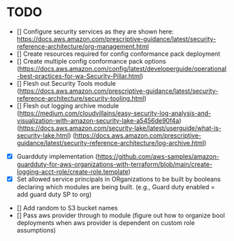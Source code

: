 # TODO
- [] Configure security services as they are shown here: https://docs.aws.amazon.com/prescriptive-guidance/latest/security-reference-architecture/org-management.html
- [] Create resources required for config conformance pack deployment
- [] Create multiple config conformance pack options (https://docs.aws.amazon.com/config/latest/developerguide/operational-best-practices-for-wa-Security-Pillar.html)
- [] Flesh out Security Tools module (https://docs.aws.amazon.com/prescriptive-guidance/latest/security-reference-architecture/security-tooling.html)
- [] Flesh out logging archive module (https://medium.com/cloudvillains/easy-security-log-analysis-and-visualization-with-amazon-security-lake-a5456de90f4a) (https://docs.aws.amazon.com/security-lake/latest/userguide/what-is-security-lake.html) (https://docs.aws.amazon.com/prescriptive-guidance/latest/security-reference-architecture/log-archive.html)

- [x] Guardduty implementation (https://github.com/aws-samples/amazon-guardduty-for-aws-organizations-with-terraform/blob/main/create-logging-acct-role/create-role.template)
- [x] Set allowed service principals in ORganizations to be built by booleans declaring which modules are being built. (e.g., Guard duty enabled = add guard duty SP to org)
- [] Add random to S3 bucket names
- [] Pass aws provider through to module (figure out how to organize bool deployments when aws provider is dependent on custom role assumptions)
